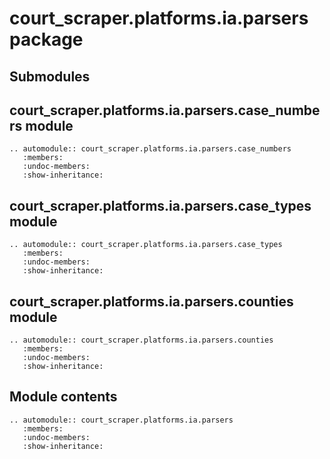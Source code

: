 # court_scraper.platforms.ia.parsers package

## Submodules

## court_scraper.platforms.ia.parsers.case_numbers module

```{eval-rst}
.. automodule:: court_scraper.platforms.ia.parsers.case_numbers
   :members:
   :undoc-members:
   :show-inheritance:
```

## court_scraper.platforms.ia.parsers.case_types module

```{eval-rst}
.. automodule:: court_scraper.platforms.ia.parsers.case_types
   :members:
   :undoc-members:
   :show-inheritance:
```

## court_scraper.platforms.ia.parsers.counties module

```{eval-rst}
.. automodule:: court_scraper.platforms.ia.parsers.counties
   :members:
   :undoc-members:
   :show-inheritance:
```

## Module contents

```{eval-rst}
.. automodule:: court_scraper.platforms.ia.parsers
   :members:
   :undoc-members:
   :show-inheritance:
```
